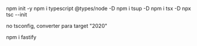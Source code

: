 npm init -y
npm i typescript @types/node -D
npm i tsup -D
npm i tsx -D
npx tsc --init

no tsconfig, converter para target "2020"

npm i fastify